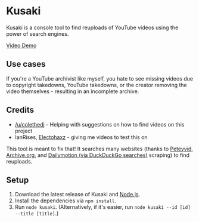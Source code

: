 # Kusaki
Kusaki is a console tool to find reuploads of YouTube videos using the power of search engines.

[Video Demo](https://youtu.be/gKk_ETAa7y0)
## Use cases
If you're a YouTube archivist like myself, you hate to see missing videos due to copyright takedowns,
YouTube takedowns, or the creator removing the video themselves - resulting in an incomplete archive.

## Credits
- [/u/colethedj](https://www.reddit.com/user/colethedj) - Helping with suggestions on how to find videos on this project
- IanRises, [Electohaxz](http://electohaxz.tk/) - giving me videos to test this on

This tool is meant to fix that! It searches many websites (thanks to [Peteyvid](https://peteyvid.com), 
[Archive.org](https://archive.org), and [Dailymotion (via DuckDuckGo searches)](https://dailymotion.com) scraping) to find
reuploads.

## Setup
1. Download the latest release of Kusaki and [Node.js](https://nodejs.org/en/download/).
2. Install the dependencies via ``npm install``.
3. Run ``node kusaki``. (Alternatively, if it's easier, run ``node kusaki --id [id] --title [title]``.)
